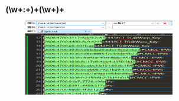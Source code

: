 ## (\w+:+)+(\w+)+

<p align='center'><img src="https://raw.githubusercontent.com/zcr07/img/refs/heads/main/images/L11.17_10_55_07.png" style='width:400px;  height:200px;'><br><br>